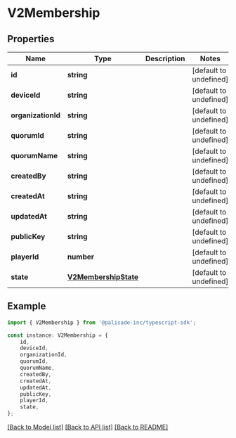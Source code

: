 # V2Membership


## Properties

Name | Type | Description | Notes
------------ | ------------- | ------------- | -------------
**id** | **string** |  | [default to undefined]
**deviceId** | **string** |  | [default to undefined]
**organizationId** | **string** |  | [default to undefined]
**quorumId** | **string** |  | [default to undefined]
**quorumName** | **string** |  | [default to undefined]
**createdBy** | **string** |  | [default to undefined]
**createdAt** | **string** |  | [default to undefined]
**updatedAt** | **string** |  | [default to undefined]
**publicKey** | **string** |  | [default to undefined]
**playerId** | **number** |  | [default to undefined]
**state** | [**V2MembershipState**](V2MembershipState.md) |  | [default to undefined]

## Example

```typescript
import { V2Membership } from '@palisade-inc/typescript-sdk';

const instance: V2Membership = {
    id,
    deviceId,
    organizationId,
    quorumId,
    quorumName,
    createdBy,
    createdAt,
    updatedAt,
    publicKey,
    playerId,
    state,
};
```

[[Back to Model list]](../README.md#documentation-for-models) [[Back to API list]](../README.md#documentation-for-api-endpoints) [[Back to README]](../README.md)
